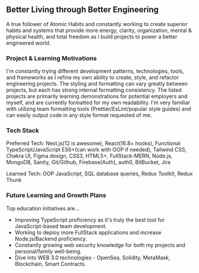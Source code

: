 ## Better Living through Better Engineering

 A true follower of Atomic Habits and constantly working to create superior habits and systems that provide more energy, clarity, organization, mental & physical health, and total freedom as I build projects to power a better engineered world. 

### Project & Learning Motivations

I'm constantly trying different development patterns, technologies, tools, and frameworks as I refine my own ability to create, style, and refactor engineering projects. The styling and formatting can vary greatly between projects, but each has strong internal formatting consistency. The listed projects are primarily learning demonstrations for potential employers and myself, and are currently formatted for my own readability. I'm very familiar with utilizng team formatting tools (Prettier/EsLint/popular style guides) and can easily output code in any style format requested of me.

### Tech Stack

Preferred Tech: Next.js(12 is awesome), React(16.8+ hooks), Functional TypeScript/JavaScript ES6+(can work with OOP if needed), Tailwind CSS, Chakra UI, Figma design, CSS3, HTML5+, FullStack-MERN, Node.js, MongoDB, Sanity, Git/Github, Firebase(Auth), auth0, BitBucket, Jira

Learned Tech: OOP JavaScript, SQL database queries, Redux Toolkit, Redux Thunk

### Future Learning and Growth Plans

Top education initiatives are... 
  - Improving TypeScript proficiency as it's truly the best tool for JavaScript-based team development.
  - Working to deploy more FullStack applications and increase Node.js/Backend proficiency.
  - Constantly growing web security knowledge for both my projects and personal/family well-being.
  - Dive into WEB 3.0 technologies - OpenSea, Solidity, MetaMask, Blockchain, Smart Contracts.
